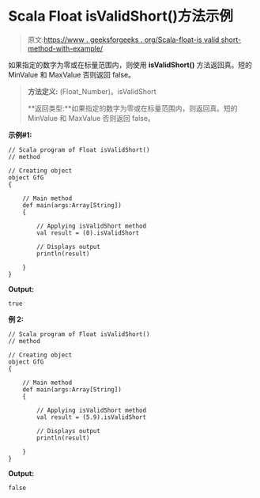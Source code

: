 # Scala Float isValidShort()方法示例

> 原文:[https://www . geeksforgeeks . org/Scala-float-is valid short-method-with-example/](https://www.geeksforgeeks.org/scala-float-isvalidshort-method-with-example/)

如果指定的数字为零或在标量范围内，则使用 **isValidShort()** 方法返回真。短的 MinValue 和 MaxValue 否则返回 false。

> **方法定义:** (Float_Number)。isValidShort
> 
> **返回类型:**如果指定的数字为零或在标量范围内，则返回真。短的 MinValue 和 MaxValue 否则返回 false。

**示例#1:**

```
// Scala program of Float isValidShort()
// method

// Creating object
object GfG
{ 

    // Main method
    def main(args:Array[String])
    {

        // Applying isValidShort method
        val result = (0).isValidShort

        // Displays output
        println(result)

    }
} 
```

**Output:**

```
true

```

**例 2:**

```
// Scala program of Float isValidShort()
// method

// Creating object
object GfG
{ 

    // Main method
    def main(args:Array[String])
    {

        // Applying isValidShort method
        val result = (5.9).isValidShort

        // Displays output
        println(result)

    }
} 
```

**Output:**

```
false

```